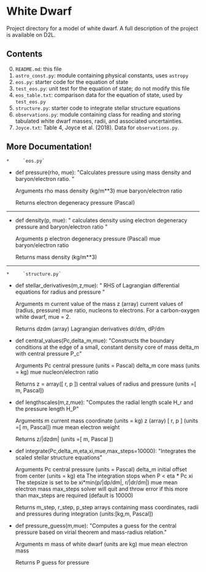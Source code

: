 White Dwarf
===========

Project directory for a model of white dwarf. A full description of the project is available on D2L.

Contents
--------

0. `README.md`: this file
1. `astro_const.py`: module containing physical constants, uses `astropy`
2. `eos.py`: starter code for the equation of state
3. `test_eos.py`: unit test for the equation of state; do not modify this file
4. `eos_table.txt`: comparison data for the equation of state, used by `test_eos.py`
5. `structure.py`: starter code to integrate stellar structure equations
6. `observations.py`: module containing class for reading and storing tabulated 
    white dwarf masses, radii, and associated uncertainties.
7. `Joyce.txt`: Table 4, Joyce et al. (2018). Data for `observations.py`.

More Documentation!
--------

    *     `eos.py`
    
- def pressure(rho, mue):
    "Calculates pressure using mass density and baryon/electron ratio. "
    
    Arguments
        rho
            mass density (kg/m**3)
        mue
            baryon/electron ratio
    
    Returns
        electron degeneracy pressure (Pascal)
        
--------------------------------------------------------

- def density(p, mue):
    " calculates density using electron degeneracy pressure and baryon/electron ratio "

    Arguments
        p
            electron degeneracy pressure (Pascal)
        mue
            baryon/electron ratio
        
    Returns
        mass density (kg/m**3)
        
--------------------------------------------------------

    *     `structure.py`

- def stellar_derivatives(m,z,mue):
    " RHS of Lagrangian differential equations for radius and pressure "
    
    
    Arguments
        m
            current value of the mass
        z (array)
            current values of (radius, pressure)
        mue
            ratio, nucleons to electrons.  For a carbon-oxygen white dwarf, 
            mue = 2.
        
    Returns
        dzdm (array)
            Lagrangian derivatives dr/dm, dP/dm
    

- def central_values(Pc,delta_m,mue):
    "Constructs the boundary conditions at the edge of a small, constant density core of mass delta_m with central pressure P_c"
    
    Arguments
        Pc
            central pressure (units = Pascal)
        delta_m
            core mass (units = kg)
        mue
            nucleon/electron ratio
    
    Returns
        z = array([ r, p ])
            central values of radius and pressure (units =[ m, Pascal])
    


- def lengthscales(m,z,mue):
    "Computes the radial length scale H_r and the pressure length H_P"
    
    
    Arguments
        m
            current mass coordinate (units = kg)
        z (array)
           [ r, p ] (units =[ m, Pascal])
        mue
            mean electron weight
    
    Returns
        z/|dzdm| (units =[ m, Pascal ])
    

- def integrate(Pc,delta_m,eta,xi,mue,max_steps=10000):
    "Integrates the scaled stellar structure equations"
    

    Arguments
        Pc
            central pressure (units = Pascal)
        delta_m
            initial offset from center (units = kg)
        eta
            The integration stops when P < eta * Pc
        xi
            The stepsize is set to be xi*min(p/|dp/dm|, r/|dr/dm|)
        mue
            mean electron mass
        max_steps
            solver will quit and throw error if this more than max_steps are 
            required (default is 10000)
                        
    Returns
        m_step, r_step, p_step
            arrays containing mass coordinates, radii and pressures during 
            integration (units:[kg,m, Pascal])
    
- def pressure_guess(m,mue):
    "Computes a guess for the central pressure based on virial theorem and mass-radius relation."
     
    
    Arguments
        m
            mass of white dwarf (units are kg)
        mue
            mean electron mass
    
    Returns
        P
            guess for pressure
   

































    
    